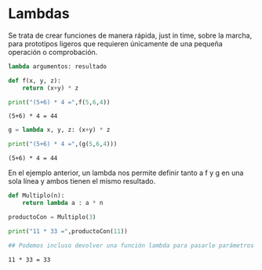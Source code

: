 # Lambdas 

Se trata de crear funciones de manera rápida, just in time, sobre la marcha, para prototipos ligeros que requieren únicamente de una pequeña operación o comprobación.

```python
lambda argumentos: resultado
```


```python
def f(x, y, z):
    return (x+y) * z

print("(5+6) * 4 =",f(5,6,4))
```

    (5+6) * 4 = 44



```python
g = lambda x, y, z: (x+y) * z

print("(5+6) * 4 =",(g(5,6,4)))
```

    (5+6) * 4 = 44


En el ejemplo anterior, un lambda nos permite definir tanto a f y g en una sola línea y ambos tienen el mismo resultado.


```python
def Multiplo(n):
    return lambda a : a * n

productoCon = Multiplo(3)

print("11 * 33 =",productoCon(11)) 

## Podemos incluso devolver una función lambda para pasarle parámetros de otra función en este caso
```

    11 * 33 = 33
